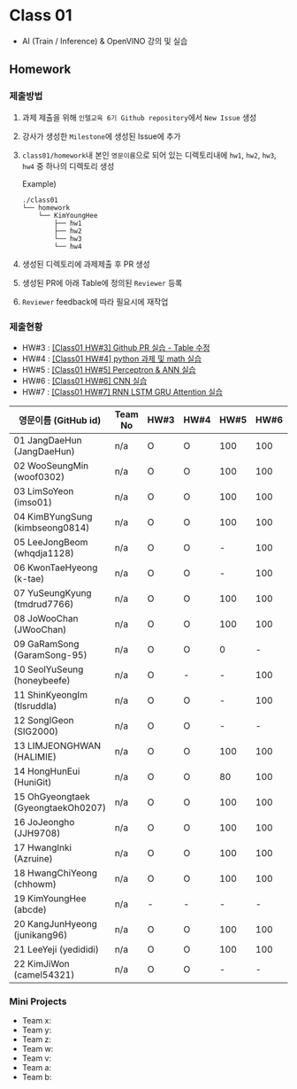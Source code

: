 # Class 01

* AI (Train / Inference) & OpenVINO 강의 및 실습

## Homework

### 제출방법

1. 과제 제출을 위해 `인텔교육 6기 Github repository`에서 `New Issue` 생성

2. 강사가 생성한 `Milestone`에 생성된 Issue에 추가 

3. `class01/homework`내 본인 `영문이름`으로 되어 있는 디렉토리내에 `hw1`, `hw2`, `hw3`, `hw4` 중 하나의 디렉토리 생성

    Example)
    ```
    ./class01
    └── homework
        └── KimYoungHee
            ├── hw1
            ├── hw2
            └── hw3
            └── hw4
    ```

4. 생성된 디렉토리에 과제제출 후 PR 생성

5. 생성된 PR에 아래 Table에 정의된 `Reviewer` 등록

6. `Reviewer` feedback에 따라 필요시에 재작업

### 제출현황

* HW#3 : [[Class01 HW#3] Github PR 실습 - Table 수정](https://github.com/kccistc/intel-06/issues/3)
* HW#4 : [[Class01 HW#4] python 과제 및 math 실습](https://github.com/kccistc/intel-06/issues/4)
* HW#5 : [[Class01 HW#5] Perceptron & ANN 실습](https://github.com/kccistc/intel-06/issues/5)
* HW#6 : [[Class01 HW#6] CNN 실습](https://github.com/kccistc/intel-06/issues/6)
* HW#7 : [[Class01 HW#7] RNN LSTM GRU Attention 실습](https://github.com/kccistc/intel-06/issues/7)

| 영문이름 (GitHub id)           | Team No | HW#3 | HW#4 | HW#5 | HW#6 | HW#7 | Reviewer |
|-------------------------------|---------|------|------|------|------|------|----------|
| 01 JangDaeHun (JangDaeHun) | n/a | O | O | 100 | 100 | - | J-WBaek |
| 02 WooSeungMin (woof0302) | n/a | O | O | 100 | 100 | 90 | J-WBaek |
| 03 LimSoYeon (imso01) | n/a | O | O | 100 | 100 | 90 | J-WBaek |
| 04 KimBYungSung (kimbseong0814) | n/a | O | O | 100 | 100 | 90 | J-WBaek |
| 05 LeeJongBeom (whqdja1128) | n/a | O | O | - | 100 | - | J-WBaek |
| 06 KwonTaeHyeong (k-tae) | n/a | O | O | - | 100 | - | J-WBaek |
| 07 YuSeungKyung (tmdrud7766) | n/a | O | O | 100 | 100 | 90 | J-WBaek |
| 08 JoWooChan   (JWooChan) | n/a | O | O | 100 | 100 | 90 | J-WBaek |
| 09 GaRamSong (GaramSong-95) | n/a | O | O | 0 | - | - | J-WBaek |
| 10 SeolYuSeung (honeybeefe) | n/a | O | - | - | 100 | - | J-WBaek |
| 11 ShinKyeongIm (tlsruddla) | n/a | O | O | - | 100 | 80 | J-WBaek |
| 12 SongIGeon (SIG2000) | n/a | O | O | - | - | - | J-WBaek |
| 13 LIMJEONGHWAN (HALIMIE) | n/a | O | O | 100 | 100 | 90 | J-WBaek |
| 14 HongHunEui (HuniGit) | n/a | O | O | 80 | 100 | - | J-WBaek |
| 15 OhGyeongtaek (GyeongtaekOh0207) | n/a | O | O | 100 | 100 | - | J-WBaek |
| 16 JoJeongho (JJH9708) | n/a | O | O | 100 | 100 | 90 | J-WBaek |
| 17 HwangInki (Azruine) | n/a | O | O | 100 | 100 | - | J-WBaek |
| 18 HwangChiYeong (chhowm) | n/a | O | O | 100 | 100 | 90 | J-WBaek |
| 19 KimYoungHee (abcde) | n/a | - | - | - | - | - | J-WBaek |
| 20 KangJunHyeong (junikang96) | n/a | O | O | 100 | 100 | 80 | J-WBaek |
| 21 LeeYeji (yedididi) | n/a | O | O | 100 | 100 | - | J-WBaek |
| 22 KimJiWon (camel54321) | n/a | O | O | - | - | - | J-WBaek |

### Mini Projects

* Team x:
* Team y:
* Team z:
* Team w:
* Team v:
* Team a:
* Team b:
